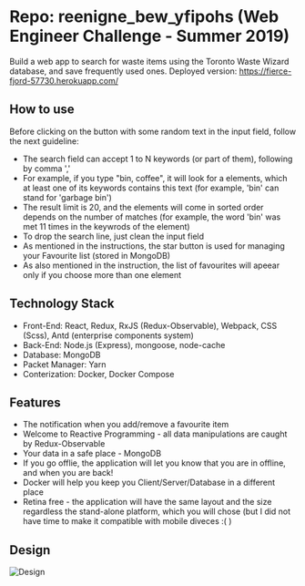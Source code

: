 # Repo: reenigne_bew_yfipohs (Web Engineer Challenge - Summer 2019)

Build a web app to search for waste items using the Toronto Waste Wizard database, and save frequently used ones.
Deployed version: https://fierce-fjord-57730.herokuapp.com/

## How to use

Before clicking on the button with some random text in the input field, follow the next guideline:
- The search field can accept 1 to N keywords (or part of them), following by comma ','
- For example, if you type "bin, coffee", it will look for a elements, which at least one of its keywords contains this text (for example, 'bin' can stand for 'garbage bin')
- The result limit is 20, and the elements will come in sorted order depends on the number of matches (for example, the word 'bin' was met 11 times in the keywrods of the element)
- To drop the search line, just clean the input field
- As mentioned in the instructions, the star button is used for managing your Favourite list (stored in MongoDB)
- As also mentioned in the instruction, the list of favourites will apeear only if you choose more than one element

## Technology Stack

 - Front-End: React, Redux, RxJS (Redux-Observable), Webpack, CSS (Scss), Antd (enterprise components system)
 - Back-End: Node.js (Express), mongoose, node-cache
 - Database: MongoDB
 - Packet Manager: Yarn
 - Conterization: Docker, Docker Compose

## Features

- The notification when you add/remove a favourite item
- Welcome to Reactive Programming - all data manipulations are caught by Redux-Observable
- Your data in a safe place - MongoDB
- If you go offlie, the application will let you know that you are in offline, and when you are back!
- Docker will help you keep you Client/Server/Database in a different place
- Retina free - the application will have the same layout and the size regardless the stand-alone platform, which you will chose (but I did not have time to make it compatible with mobile diveces :( )

## Design

![Design](http://cdn.shopify.com/static/web-eng-challenge-summer-2019/design.png)
